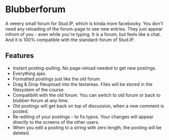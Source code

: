 # Blubberforum

A veeery small forum for Stud.IP, which is kinda more facebooky. 
You don't need any reloading of the forum-page to see new entries. 
They just appear infront of you - even while you're typing. 
It is a forum, but feels like a chat. And it is 100% compatible with the standard-forum of Stud.IP.

## Features

* Instant posting-pulling. No page-reload needed to get new postings.
* Everything ajax.
* Formatted postings just like the old forum.
* Drag & Drop fileupload into the textareas. Files will be stored in the filesystem of the course.
* Compatibilit with the old forum. You can switch to old forum or back to blubber-forum at any time.
* Old postings will get back on top of discussion, when a new comment is posted.
* Re-editing of your postings - to fix typos. Your changes will appear directly to the screens of the other users.
* When you edit a posting to a string with zero length, the posting will be deleted.
